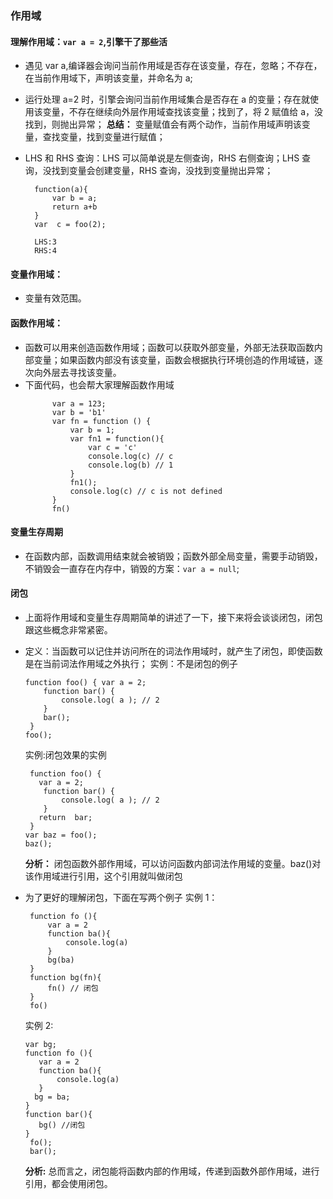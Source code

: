 ### 作用域

#### 理解作用域：`var a = 2`,引擎干了那些活

- 遇见 var a,编译器会询问当前作用域是否存在该变量，存在，忽略；不存在，在当前作用域下，声明该变量，并命名为 a;
- 运行处理 a=2 时，引擎会询问当前作用域集合是否存在 a 的变量；存在就使用该变量，不存在继续向外层作用域查找该变量；找到了，将 2 赋值给 a，没找到，则抛出异常；
  **总结：** 变量赋值会有两个动作，当前作用域声明该变量，查找变量，找到变量进行赋值；
- LHS 和 RHS 查询：LHS 可以简单说是左侧查询，RHS 右侧查询；LHS 查询，没找到变量会创建变量，RHS 查询，没找到变量抛出异常；

  ```
    function(a){
        var b = a;
        return a+b
    }
    var  c = foo(2);

    LHS:3
    RHS:4
  ```

#### 变量作用域：

- 变量有效范围。

#### 函数作用域：

- 函数可以用来创造函数作用域；函数可以获取外部变量，外部无法获取函数内部变量；如果函数内部没有该变量，函数会根据执行环境创造的作用域链，逐次向外层去寻找该变量。
- 下面代码，也会帮大家理解函数作用域
  ```
        var a = 123;
        var b = 'b1'
        var fn = function () {
            var b = 1;
            var fn1 = function(){
                var c = 'c'
                console.log(c) // c
                console.log(b) // 1
            }
            fn1();
            console.log(c) // c is not defined
        }
        fn()
  ```

#### 变量生存周期

- 在函数内部，函数调用结束就会被销毁；函数外部全局变量，需要手动销毁，不销毁会一直存在内存中，销毁的方案：`var a = null`;

#### 闭包

- 上面将作用域和变量生存周期简单的讲述了一下，接下来将会谈谈闭包，闭包跟这些概念非常紧密。
- 定义：当函数可以记住并访问所在的词法作用域时，就产生了闭包，即使函数是在当前词法作用域之外执行；
  实例：不是闭包的例子

  ```
  function foo() { var a = 2;
      function bar() {
          console.log( a ); // 2
      }
      bar();
   }
  foo();
  ```

  实例:闭包效果的实例

  ```
   function foo() {
     var a = 2;
      function bar() {
          console.log( a ); // 2
      }
     return  bar;
   }
  var baz = foo();
  baz();
  ```

  **分析：** 闭包函数外部作用域，可以访问函数内部词法作用域的变量。baz()对该作用域进行引用，这个引用就叫做闭包

- 为了更好的理解闭包，下面在写两个例子
  实例 1：

  ```
   function fo (){
       var a = 2
       function ba(){
           console.log(a)
       }
       bg(ba)
   }
   function bg(fn){
       fn() // 闭包
   }
   fo()
  ```

  实例 2:

  ```
  var bg;
  function fo (){
     var a = 2
     function ba(){
         console.log(a)
     }
    bg = ba;
  }
  function bar(){
     bg() //闭包
  }
   fo();
   bar();
  ```

  **分析:** 总而言之，闭包能将函数内部的作用域，传递到函数外部作用域，进行引用，都会使用闭包。
